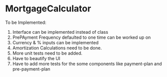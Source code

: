 # MortgageCalculator

To be Implemented:

1. Interface can be implemented instead of class
2. PrePAyment Frequency defaulted to one time can be worked up on
3. Currency & % inputs can be implemented
4. Amortization Calculations need to be done.
5. More unit tests need to be added.
6. Have to beautify the UI
7. Have to add more tests for the some components like payment-plan and pre-payment-plan
